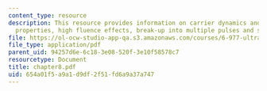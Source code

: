 ```yaml
---
content_type: resource
description: This resource provides information on carrier dynamics and saturation
  properties, high fluence effects, break-up into multiple pulses and summary.
file: https://ol-ocw-studio-app-qa.s3.amazonaws.com/courses/6-977-ultrafast-optics-spring-2005/654a01f5a9a1d9df2f51fd6a9a37a747_chapter8.pdf
file_type: application/pdf
parent_uid: 94257d6e-6c18-3e08-520f-3e10f58578c7
resourcetype: Document
title: chapter8.pdf
uid: 654a01f5-a9a1-d9df-2f51-fd6a9a37a747
---
```

